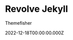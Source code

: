---
title: Revolve Jekyll
github: https://github.com/themefisher/revolve-jekyll
demo: https://demo.themefisher.com/revolve-jekyll/
author: Themefisher
author_link: https://themefisher.com
date: 2022-12-18T00:00:00.000Z
description: >-
  Revolve is a Jekyll blog theme that is perfect for your personal blog or
  portfolio.
ssg:
  - Jekyll
css:
  - Bootstrap
cms:
  - Markdown
category:
  - Blog
draft: false
publish_date: '2022-06-25T09:30:09Z'
update_date: '2022-10-19T05:24:59Z'
github_star: 2
github_fork: 4
---